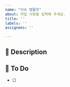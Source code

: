 ```yaml
---
name: "이슈 템플릿"
about: 작업 사항을 입력해 주세요.
title: ''
labels: ''
assignees: ''

---
```


## 📑 Description

## 📌 To Do
- [ ]
